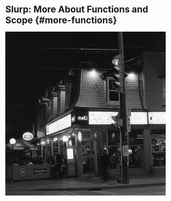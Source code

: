 # Slurp: More About Functions and Scope {#more-functions}

![Cafe Diplomatico in Toronto's Little Italy](images/diplomatico.jpg)